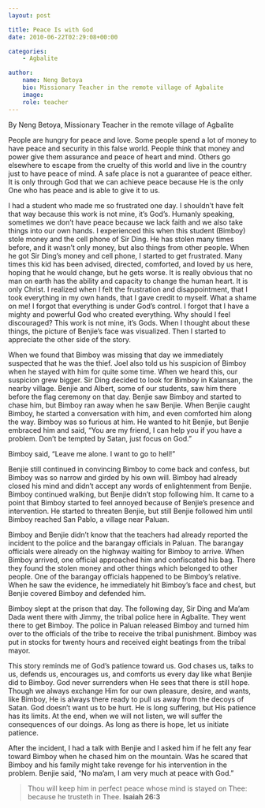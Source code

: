 ```yaml
---
layout: post

title: Peace Is with God
date: 2010-06-22T02:29:08+00:00

categories:
    - Agbalite

author:
    name: Neng Betoya
    bio: Missionary Teacher in the remote village of Agbalite
    image:
    role: teacher
---
```

By Neng Betoya, Missionary Teacher in the remote village of Agbalite

People are hungry for peace and love. Some people spend a lot of money to have peace and security in this false world. People think that money and power give them assurance and peace of heart and mind. Others go elsewhere to escape from the cruelty of this world and live in the country just to have peace of mind. A safe place is not a guarantee of peace either. It is only through God that we can achieve peace because He is the only One who has peace and is able to give it to us.

I had a student who made me so frustrated one day. I shouldn’t have felt that way because this work is not mine, it’s God’s. Humanly speaking, sometimes we don’t have peace because we lack faith and we also take things into our own hands. I experienced this when this student (Bimboy) stole money and the cell phone of Sir Ding. He has stolen many times before, and it wasn’t only money, but also things from other people. When he got Sir Ding’s money and cell phone, I started to get frustrated. Many times this kid has been advised, directed, comforted, and loved by us here, hoping that he would change, but he gets worse. It is really obvious that no man on earth has the ability and capacity to change the human heart. It is only Christ. I realized when I felt the frustration and disappointment, that I took everything in my own hands, that I gave credit to myself. What a shame on me! I forgot that everything is under God’s control. I forgot that I have a mighty and powerful God who created everything. Why should I feel discouraged? This work is not mine, it’s Gods. When I thought about these things, the picture of Benjie’s face was visualized. Then I started to appreciate the other side of the story.

When we found that Bimboy was missing that day we immediately suspected that he was the thief. Joel also told us his suspicion of Bimboy when he stayed with him for quite some time. When we heard this, our suspicion grew bigger. Sir Ding decided to look for Bimboy in Kalansan, the nearby village. Benjie and Albert, some of our students, saw him there before the flag ceremony on that day. Benjie saw Bimboy and started to chase him, but Bimboy ran away when he saw Benjie. When Benjie caught Bimboy, he started a conversation with him, and even comforted him along the way. Bimboy was so furious at him. He wanted to hit Benjie, but Benjie embraced him and said, “You are my friend, I can help you if you have a problem. Don’t be tempted by Satan, just focus on God.”

Bimboy said, “Leave me alone. I want to go to hell!”

Benjie still continued in convincing Bimboy to come back and confess, but Bimboy was so narrow and girded by his own will. Bimboy had already closed his mind and didn’t accept any words of enlightenment from Benjie. Bimboy continued walking, but Benjie didn’t stop following him. It came to a point that Bimboy started to feel annoyed because of Benjie’s presence and intervention. He started to threaten Benjie, but still Benjie followed him until Bimboy reached San Pablo, a village near Paluan. 

Bimboy and Benjie didn’t know that the teachers had already reported the incident to the police and the barangay officials in Paluan. The barangay officials were already on the highway waiting for Bimboy to arrive. When Bimboy arrived, one official approached him and confiscated his bag. There they found the stolen money and other things which belonged to other people. One of the barangay officials happened to be Bimboy’s relative. When he saw the evidence, he immediately hit Bimboy’s face and chest, but Benjie covered Bimboy and defended him.

Bimboy slept at the prison that day. The following day, Sir Ding and Ma’am Dada went there with Jimmy, the tribal police here in Agbalite. They went there to get Bimboy. The police in Paluan released Bimboy and turned him over to the officials of the tribe to receive the tribal punishment. Bimboy was put in stocks for twenty hours and received eight beatings from the tribal mayor.

This story reminds me of God’s patience toward us. God chases us, talks to us, defends us, encourages us, and comforts us every day like what Benjie did to Bimboy. God never surrenders when He sees that there is still hope. Though we always exchange Him for our own pleasure, desire, and wants, like Bimboy, He is always there ready to pull us away from the decoys of Satan. God doesn’t want us to be hurt. He is long suffering, but His patience has its limits. At the end, when we will not listen, we will suffer the consequences of our doings. As long as there is hope, let us initiate patience.

After the incident, I had a talk with Benjie and I asked him if he felt any fear toward Bimboy when he chased him on the mountain. Was he scared that Bimboy and his family might take revenge for his intervention in the problem. Benjie said, “No ma’am, I am very much at peace with God.”

> Thou will keep him in perfect peace whose mind is stayed on Thee: because he trusteth in Thee. **Isaiah 26:3**
